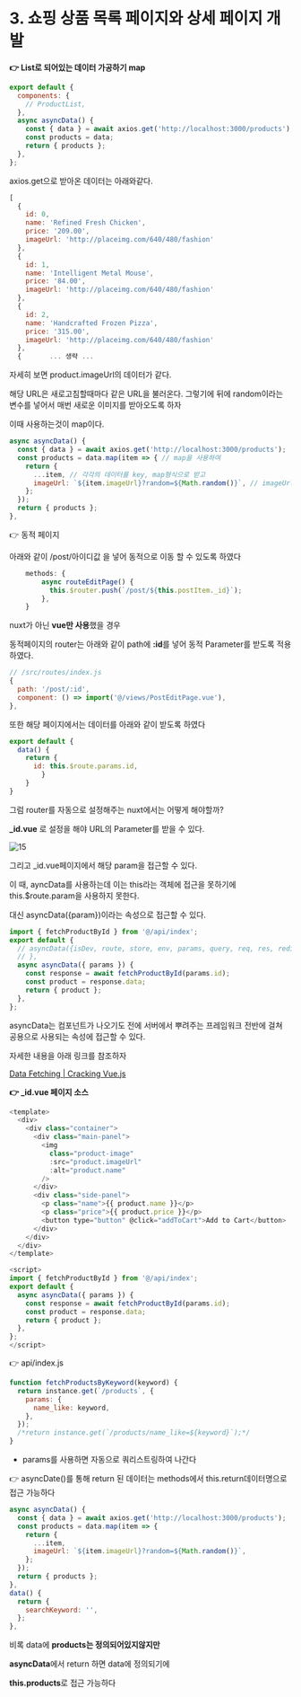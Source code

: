 # 3. 쇼핑 상품 목록 페이지와 상세 페이지 개발

**👉 List로 되어있는 데이터 가공하기 map**

```js
export default {
  components: {
    // ProductList,
  },
  async asyncData() {
    const { data } = await axios.get('http://localhost:3000/products');
    const products = data;
    return { products };
  },
};
```

axios.get으로 받아온 데이터는 아래와같다.

```js
[
  {
    id: 0,
    name: 'Refined Fresh Chicken',
    price: '209.00',
    imageUrl: 'http://placeimg.com/640/480/fashion'
  },
  {
    id: 1,
    name: 'Intelligent Metal Mouse',
    price: '84.00',
    imageUrl: 'http://placeimg.com/640/480/fashion'
  },
  {
    id: 2,
    name: 'Handcrafted Frozen Pizza',
    price: '315.00',
    imageUrl: 'http://placeimg.com/640/480/fashion'
  },
  {       ... 생략 ...
```

자세히 보면 product.imageUrl의 데이터가 같다.

해당 URL은 새로고침할때마다 같은 URL을 불러온다. 그렇기에 뒤에 random이라는 변수를 넣어서 매번 새로운 이미지를 받아오도록 하자

이때 사용하는것이 map이다.

```js
async asyncData() {
  const { data } = await axios.get('http://localhost:3000/products');
  const products = data.map(item => { // map을 사용하여
    return {
      ...item, // 각각의 데이터를 key, map형식으로 받고
      imageUrl: `${item.imageUrl}?random=${Math.random()}`, // imageUrl의 value를 가공한다.
    };
  });
  return { products };
},
```

👉 동적 페이지

아래와 같이  /post/아이디값 을 넣어 동적으로 이동 할 수 있도록 하였다

```js
	methods: {
		async routeEditPage() {
		  this.$router.push(`/post/${this.postItem._id}`);
		},
	}
```

nuxt가 아닌 **vue만 사용**했을 경우 

동적페이지의 router는 아래와 같이 path에 **:id**를 넣어 동적 Parameter를 받도록 적용하였다.

```js
// /src/routes/index.js
{
  path: '/post/:id',
  component: () => import('@/views/PostEditPage.vue'),
},
```

또한 해당 페이지에서는 데이터를 아래와 같이 받도록 하였다

```js
export default {
  data() {
    return {
      id: this.$route.params.id,
		}
	}
}
```

그럼 router를 자동으로 설정해주는 nuxt에서는 어떻게 해야할까?

**_id.vue** 로 설정을 해야 URL의 Parameter를 받을 수 있다.

![15](https://user-images.githubusercontent.com/58017318/200573517-81179406-e863-4c80-89b1-c97c2c6ec325.png)

그리고 _id.vue페이지에서 해당 param을 접근할 수 있다.

이 때, ayncData를 사용하는데 이는 this라는 객체에 접근을 못하기에 this.$route.param을 사용하지 못한다. 

대신 asyncData({param})이라는 속성으로 접근할 수 있다.

```js
import { fetchProductById } from '@/api/index';
export default {
  // asyncData({isDev, route, store, env, params, query, req, res, redirect, error}) {
  // },
  async asyncData({ params }) {
    const response = await fetchProductById(params.id);
    const product = response.data;
    return { product };
  },
};
```

asyncData는 컴포넌트가 나오기도 전에 서버에서 뿌려주는 프레임워크 전반에 걸쳐 공용으로 사용되는 속성에 접근할 수 있다.

자세한 내용을 아래 링크를 참조하자

[Data Fetching | Cracking Vue.js](https://joshua1988.github.io/vue-camp/nuxt/data-fetching.html#asyncdata%E1%84%8B%E1%85%B4-%E1%84%91%E1%85%A1%E1%84%85%E1%85%A1%E1%84%86%E1%85%B5%E1%84%90%E1%85%A5)

**👉 _id.vue 페이지 소스**

```js
<template>
  <div>
    <div class="container">
      <div class="main-panel">
        <img
          class="product-image"
          :src="product.imageUrl"
          :alt="product.name"
        />
      </div>
      <div class="side-panel">
        <p class="name">{{ product.name }}</p>
        <p class="price">{{ product.price }}</p>
        <button type="button" @click="addToCart">Add to Cart</button>
      </div>
    </div>
  </div>
</template>

<script>
import { fetchProductById } from '@/api/index';
export default {
  async asyncData({ params }) {
    const response = await fetchProductById(params.id);
    const product = response.data;
    return { product };
  },
};
</script>
```

👉 api/index.js 

```js
function fetchProductsByKeyword(keyword) {
  return instance.get(`/products`, {
    params: {
      name_like: keyword,
    },
  });
  /*return instance.get(`/products/name_like=${keyword}`);*/
}
```

- params를 사용하면 자동으로 쿼리스트링하여 나간다

👉 asyncDate()를 통해 return 된 데이터는 methods에서 this.return데이터명으로 접근 가능하다

```js
async asyncData() {
  const { data } = await axios.get('http://localhost:3000/products');
  const products = data.map(item => {
    return {
      ...item,
      imageUrl: `${item.imageUrl}?random=${Math.random()}`,
    };
  });
  return { products };
},
data() {
  return {
    searchKeyword: '',
  };
},
```

비록 data에 **products는 정의되어있지않지만** 

**asyncData**에서 return 하면 data에 정의되기에 

**this.products**로 접근 가능하다
